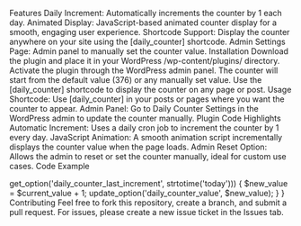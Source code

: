 Features
Daily Increment: Automatically increments the counter by 1 each day.
Animated Display: JavaScript-based animated counter display for a smooth, engaging user experience.
Shortcode Support: Display the counter anywhere on your site using the [daily_counter] shortcode.
Admin Settings Page: Admin panel to manually set the counter value.
Installation
Download the plugin and place it in your WordPress /wp-content/plugins/ directory.
Activate the plugin through the WordPress admin panel.
The counter will start from the default value (376) or any manually set value.
Use the [daily_counter] shortcode to display the counter on any page or post.
Usage
Shortcode: Use [daily_counter] in your posts or pages where you want the counter to appear.
Admin Panel: Go to Daily Counter Settings in the WordPress admin to update the counter manually.
Plugin Code Highlights
Automatic Increment: Uses a daily cron job to increment the counter by 1 every day.
JavaScript Animation: A smooth animation script incrementally displays the counter value when the page loads.
Admin Reset Option: Allows the admin to reset or set the counter manually, ideal for custom use cases.
Code Example
<?php
// Initialize the counter on activation
function daily_counter_activate() {
    if (get_option('daily_counter_value') === false) {
        update_option('daily_counter_value', 376);
    }
}

// Increment counter by 1 per day
function daily_counter_update() {
    $current_value = get_option('daily_counter_value', 376);
    if (strtotime('today') > get_option('daily_counter_last_increment', strtotime('today'))) {
        $new_value = $current_value + 1;
        update_option('daily_counter_value', $new_value);
    }
}

Contributing
Feel free to fork this repository, create a branch, and submit a pull request. For issues, please create a new issue ticket in the Issues tab.
